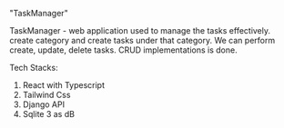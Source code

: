 "TaskManager" 

TaskManager - web application used to manage the tasks effectively. create category and create tasks under that category. We can perform create, update, delete tasks. CRUD implementations is done.


Tech Stacks:
  1. React with Typescript
  2. Tailwind Css
  3. Django API
  4. Sqlite 3 as dB
